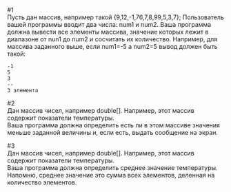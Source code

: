 #1  
Пусть дан массив, например такой {9,12,-1,76,7,8,99,5,3,7};
Пользователь вашей программы вводит два числа: num1 и num2. Ваша программа
должна вывести все элементы массива, значение которых лежит в диапазоне от
nun1 до num2 и сосчитать их количество.
Например, для массива заданного выше, если num1=-5 а num2=5 вывод должен быть такой:  
~~~
-1  
5  
3  
--  
3 элемента  
~~~


#2   
Дан массив чисел, например double[]. Например, этот массив содержит показатели температуры.  
Ваша программа должна определить есть ли в этом массиве значения меньше заданной величины и, если есть, выдать сообщение на экран.

#3  
Дан массив чисел, например double[]. Например, этот массив содержит показатели температуры.  
Ваша программа должна определить среднее значение температуры.  
Напомню, среднее значение это сумма всех элементов, деленная на количество элементов.
